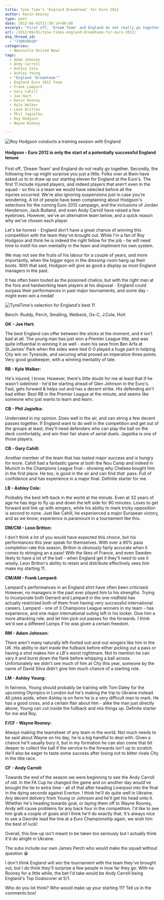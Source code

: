 ```yaml
---
title: Tyne Time’s ‘England Dreamteam’ for Euro 2012
author: Kevin Doocey
type: post
date: 2012-06-01T17:59:14+00:00
excerpt: "First off, 'Dream Team' and England do not really go together. Secondly, the following line-up might surprise you just a little. Folks over at Bwin have asked us to to draw up our.."
url: /2012/06/01/tyne-times-england-dreamteam-for-euro-2012/
dsq_thread_id:
  - "710939650"
categories:
  - Newcastle United News
tags:
  - Adam Johnson
  - Andy Carroll
  - Ashley Cole
  - Ashley Young
  - "England 'Dreamteam'"
  - England Euro 2012 Team
  - Frank Lampard
  - Gary Cahill
  - Joe Hart
  - Kevin Doocey
  - Kyle Walker
  - Leon Britton
  - Phil Jagielka
  - Roy Hodgson
  - Wayne Rooney

---
```

![Roy Hodgson conducts a training session with England](http://www.tynetime.com/wp-content/uploads/2012/06/roy-hodgson-england-training.jpg "roy-hodgson-england-training")

#### Hodgson - Euro 2012 is only the start of a potentially successful England tenure

First off, 'Dream Team' and England do not really go together. Secondly, the following line-up might surprise you just a little. Folks over at Bwin have asked us to to draw up our starting eleven for England at the Euro's. The first 11 include injured players, and indeed players that aren't even in the squad - so this is a team we would have selected before all the injuries occurred. We're also ignoring suspensions just in case you're wondering. A lot of people have been complaining about  Hodgson's selections for the coming Euro 2012 campaign, and the inclusions of Jordan Henderson, Jack Butland, and even Andy Carroll have raised a few eyebrows. However, we've an alternative team below, and a quick reason why we've chosen each player.

Let's be honest - England don't have a great chance of winning this competition with the team they've brought out. While I'm a fan of Roy Hodgson and think he is indeed the right fellow for the job - he will need time to instill his own mentality in the team and impliment his own system.

We may not see the fruits of his labour for a couple of years, and more importantly, when the bigger egos in the dressing-room hang up their boots. With that said, Hodgson will give as good a display as most England managers in the past.

It has often been touted as the poisoned chalice, but with the right man at the fore and hardworking team players at his disposal - England could surpass their performances in past major tournaments, and some day - might even win a medal!

![TyneTime's selection for England's best 11](http://www.tynetime.com/wp-content/uploads/2012/06/dreamteam.jpg "England-DreamTeam-NUFC")

Bench: Ruddy, Perch, Smalling, Welbeck, Ox-C, J.Cole, Holt

**GK - Joe Hart:**

The best England can offer between the sticks at the moment, and it isn't bad at all. The young man has just won a Premier League title, and was quite influential in winning it as well - even his save from Ben Arfa at St.James' Park when the sides were tied 0-0 played a huge part in helping City win on Tyneside, and securing what proved an imperative three points.  Very good goalkeeper, with a winning mentality of late.

**RB - Kyle Walker:**

He's injured, I know. However, there's little doubt for me at least that if he wasn't sidelined - he'd be starting ahead of Glen Johnson in the Euro's. Fast, gets forward & helps out and has a decent strike. His defending ain't bad either. Best RB in the Premier League at the minute, and seems like someone who just wants to learn and learn.

**CB - Phil Jagielka:**

Underrated in my opinion. Does well in the air, and can string a few decent passes together. If England want to do well in the competition and get out of the groups at least, they'll need defenders who can play the ball on the deck comfortably, and win their fair share of aerial duels. Jagielka is one of those players.

**CB - Gary Cahill:**

Another member of the team that has tasted major success and is hungry for more. Cahill had a fantastic game at both the Nou Camp and indeed in Munich in the Champions League final - showing why Chelsea bought him in the first place. He too, is good in the air and can find _that_  pass. Full of confidence and has experience in a major final. Definite starter for me.

**LB - Ashley Cole:**

Probably the best left-back in the world at the minute. Even at 32 years of age he has legs to fly up and down the left side for 90 minutes. Loves to get forward and link up with wingers, while his ability to mark tricky opposition is second to none. Just like Cahill, he experienced a major European victory, and as we know; experience is paramount in a tournament like this.

**DM/CM - Leon Britton:**

I don't think a lot of you would have expected this choice, but his performances this year speak for themselves. With over a 90% pass completion rate this season, Britton is obviously fairly accurate when it comes to stringing an a pass! With the likes of France, and even Sweden likely to have a lot of the ball - when England get it they'll need to use it wisely. Leon Britton's ability to retain and distribute effectively sees him make my starting 11.

**CM/AM - Frank Lampard:**

Lampard's performances in an England shirt have often been criticised. However, no managers in the past ever played him to his strengths. Trying to incorporate both Gerrard and Lampard in the one midfield has actually restricted both of them from having very successful international careers. Lampard - one of 3 Champions League winners in my team - has experience, and one major international outing left in his locker. Give him a more attacking role, and let him pick out passes for the forwards. I think we'd see a different Lamps if he was given a certain freedom.

**RM - Adam Johnson:**

There aren't many naturally left-footed out-and-out wingers like him in the UK. His ability to dart inside the fullback before either picking out a pass or having a shot makes him a LB's worst nightmare. Not to mention he can vary it and burst down the flank before whipping a ball across. Unfortunately we didn't see much of him at City this year, someone by the name of David Silva didn't give him much chance of a starting role.

**LM - Ashley Young:**

In fairness, Young should probably be training with Tom Daley for the upcoming Olympics in London but he's making the trip to Ukraine instead. All jokes aside, when Ashley is on form he is a very difficult man to mark. He has a good cross, and a certain flair about him - alike the man just directly above, Young can cut inside the fullback and mix things up. Definite starter for me _and_ Roy.

**F/CF - Wayne Rooney:**

Always making the teamsheet of any team in the world. Not much needs to be said about Wayne on his day, he is a big handful to deal with. Given a chance he'll usually bury it, but in my formation he can also come that bit deeper to collect the ball if the service to the forwards isn't up to scratch. He'll also be eager to taste some success after losing out to bitter rivals City in the title race.

**CF - Andy Carroll:**

Towards the end of the season we were beginning to see the Andy Carroll of old. In the FA Cup he changed the game and on another day would've brought the tie to extra time - all of that after heading Liverpool into the final in the dying seconds against Everton. I think he'll do quite well in Ukraine. Any decent delivery from Young or Johnson and he'll get his head onto it. Whether he's heading towards goal, or laying them off to Wayne Rooney, Andy will cause problems for any back four in the competition. I'd like to see him grab a couple of goals and I think he'll do exactly that. It's always nice to see a Geordie lead the line at a Euro Championship again, we wish him the best of luck!

Overall, this line-up isn't meant to be taken too seriously but I actually think it'd do alright in Ukraine.

The subs include our own James Perch who would make the squad without question 😀

I don't think England will win the tournament with the team they've brought out, but I _do_ think they'll surprise a few people in how far they go. With no Rooney for a little while, the bet I'd take would be Andy Carroll being England's Top Goalscorer at 5/1.

Who do you lot think? Who would make up your starting 11? Tell us in the comments box!
